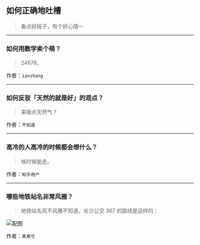 ## 如何正确地吐槽

> 看点好段子，有个好心情～


 
---

### 如何用数学卖个萌？

> 24678。


作者：`ianzhang`

---

### 如何反驳「天然的就是好」的观点？

> 来吸点天然气？


作者：`不知道`

---

### 高冷的人高冷的时候都会想什么？

> 啥时候能走。


作者：`知乎用户`

---

### 哪些地铁站名非常风雅？

> 地铁站名风不风雅不知道，长沙公交 367 的路线是这样的：



![配图](http://pic3.zhimg.com/70/f2c40253c6c8ce4543d7332e382706aa_b.jpg)


作者：`素素兮`